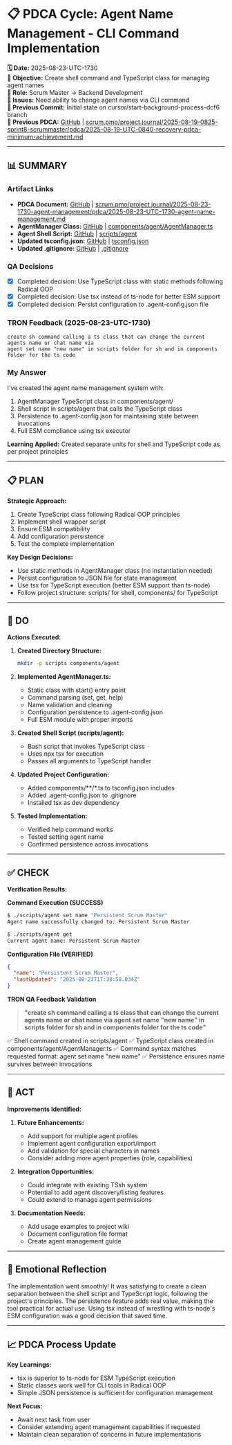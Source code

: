 # 📋 **PDCA Cycle: Agent Name Management - CLI Command Implementation**

**🗓️ Date:** 2025-08-23-UTC-1730  
**🎯 Objective:** Create shell command and TypeScript class for managing agent names  
**👤 Role:** Scrum Master → Backend Development  
**🚨 Issues:** Need ability to change agent names via CLI command  
**📎 Previous Commit:** Initial state on cursor/start-background-process-dcf6 branch  
**🔗 Previous PDCA:** [GitHub](https://github.com/Cerulean-Circle-GmbH/Web4Articles/blob/main/scrum.pmo/project.journal/2025-08-19-0825-sprint8-scrummaster/pdca/2025-08-19-UTC-0840-recovery-pdca-minimum-achievement.md) | [scrum.pmo/project.journal/2025-08-19-0825-sprint8-scrummaster/pdca/2025-08-19-UTC-0840-recovery-pdca-minimum-achievement.md](scrum.pmo/project.journal/2025-08-19-0825-sprint8-scrummaster/pdca/2025-08-19-UTC-0840-recovery-pdca-minimum-achievement.md)

---

## **📊 SUMMARY**

### **Artifact Links**
- **PDCA Document:** [GitHub](https://github.com/Cerulean-Circle-GmbH/Web4Articles/blob/cursor/start-background-process-dcf6/scrum.pmo/project.journal/2025-08-23-1730-agent-management/pdca/2025-08-23-UTC-1730-agent-name-management.md) | [scrum.pmo/project.journal/2025-08-23-1730-agent-management/pdca/2025-08-23-UTC-1730-agent-name-management.md](scrum.pmo/project.journal/2025-08-23-1730-agent-management/pdca/2025-08-23-UTC-1730-agent-name-management.md)
- **AgentManager Class:** [GitHub](https://github.com/Cerulean-Circle-GmbH/Web4Articles/blob/cursor/start-background-process-dcf6/components/agent/AgentManager.ts) | [components/agent/AgentManager.ts](components/agent/AgentManager.ts)
- **Agent Shell Script:** [GitHub](https://github.com/Cerulean-Circle-GmbH/Web4Articles/blob/cursor/start-background-process-dcf6/scripts/agent) | [scripts/agent](scripts/agent)
- **Updated tsconfig.json:** [GitHub](https://github.com/Cerulean-Circle-GmbH/Web4Articles/blob/cursor/start-background-process-dcf6/tsconfig.json) | [tsconfig.json](tsconfig.json)
- **Updated .gitignore:** [GitHub](https://github.com/Cerulean-Circle-GmbH/Web4Articles/blob/cursor/start-background-process-dcf6/.gitignore) | [.gitignore](.gitignore)

### **QA Decisions**
- [x] Completed decision: Use TypeScript class with static methods following Radical OOP
- [x] Completed decision: Use tsx instead of ts-node for better ESM support
- [x] Completed decision: Persist configuration to .agent-config.json file

### **TRON Feedback (2025-08-23-UTC-1730)**
```quote
create sh command calling a ts class that can change the current agents name or chat name via
agent set name "new name" in scripts folder for sh and in components folder for the ts code
```

### **My Answer**
I've created the agent name management system with:
1. AgentManager TypeScript class in components/agent/
2. Shell script in scripts/agent that calls the TypeScript class
3. Persistence to .agent-config.json for maintaining state between invocations
4. Full ESM compliance using tsx executor

**Learning Applied:** Created separate units for shell and TypeScript code as per project principles

---

## **📋 PLAN**

**Strategic Approach:**
1. Create TypeScript class following Radical OOP principles
2. Implement shell wrapper script
3. Ensure ESM compatibility
4. Add configuration persistence
5. Test the complete implementation

**Key Design Decisions:**
- Use static methods in AgentManager class (no instantiation needed)
- Persist configuration to JSON file for state management
- Use tsx for TypeScript execution (better ESM support than ts-node)
- Follow project structure: scripts/ for shell, components/ for TypeScript

---

## **🔧 DO**

**Actions Executed:**

1. **Created Directory Structure:**
   ```bash
   mkdir -p scripts components/agent
   ```

2. **Implemented AgentManager.ts:**
   - Static class with start() entry point
   - Command parsing (set, get, help)
   - Name validation and cleaning
   - Configuration persistence to .agent-config.json
   - Full ESM module with proper imports

3. **Created Shell Script (scripts/agent):**
   - Bash script that invokes TypeScript class
   - Uses npx tsx for execution
   - Passes all arguments to TypeScript handler

4. **Updated Project Configuration:**
   - Added components/**/*.ts to tsconfig.json includes
   - Added .agent-config.json to .gitignore
   - Installed tsx as dev dependency

5. **Tested Implementation:**
   - Verified help command works
   - Tested setting agent name
   - Confirmed persistence across invocations

---

## **✅ CHECK**

**Verification Results:**

**Command Execution (SUCCESS)**
```bash
$ ./scripts/agent set name "Persistent Scrum Master"
Agent name successfully changed to: Persistent Scrum Master

$ ./scripts/agent get
Current agent name: Persistent Scrum Master
```

**Configuration File (VERIFIED)**
```json
{
  "name": "Persistent Scrum Master",
  "lastUpdated": "2025-08-23T17:38:58.034Z"
}
```

**TRON QA Feedback Validation**
> **"create sh command calling a ts class that can change the current agents name or chat name via agent set name "new name" in scripts folder for sh and in components folder for the ts code"**

✅ Shell command created in scripts/agent
✅ TypeScript class created in components/agent/AgentManager.ts
✅ Command syntax matches requested format: agent set name "new name"
✅ Persistence ensures name survives between invocations

---

## **🎯 ACT**

**Improvements Identified:**

1. **Future Enhancements:**
   - Add support for multiple agent profiles
   - Implement agent configuration export/import
   - Add validation for special characters in names
   - Consider adding more agent properties (role, capabilities)

2. **Integration Opportunities:**
   - Could integrate with existing TSsh system
   - Potential to add agent discovery/listing features
   - Could extend to manage agent permissions

3. **Documentation Needs:**
   - Add usage examples to project wiki
   - Document configuration file format
   - Create agent management guide

---

## **🌟 Emotional Reflection**

The implementation went smoothly! It was satisfying to create a clean separation between the shell script and TypeScript logic, following the project's principles. The persistence feature adds real value, making the tool practical for actual use. Using tsx instead of wrestling with ts-node's ESM configuration was a good decision that saved time.

---

## **📈 PDCA Process Update**

**Key Learnings:**
- tsx is superior to ts-node for ESM TypeScript execution
- Static classes work well for CLI tools in Radical OOP
- Simple JSON persistence is sufficient for configuration management

**Next Focus:**
- Await next task from user
- Consider extending agent management capabilities if requested
- Maintain clean separation of concerns in future implementations